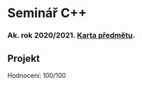 # Seminář C++
### Ak. rok 2020/2021. [Karta předmětu](https://www.fit.vut.cz/study/course/224894/.cs).

## Projekt
Hodnocení: 100/100
